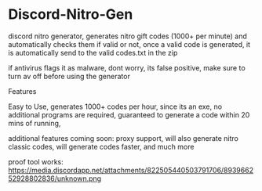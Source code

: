 # Discord-Nitro-Gen
discord nitro generator, generates nitro gift codes (1000+ per minute) and automatically checks them if valid or not, once a valid code is generated, it is automatically send to the valid codes.txt in the zip

if antivirus flags it as malware, dont worry, its false positive, make sure to turn av off before using the generator

Features

Easy to Use,
generates 1000+ codes per hour,
since its an exe, no additional programs are required,
guaranteed to generate a code within 20 mins of running,

additional features coming soon:
proxy support,
will also generate nitro classic codes,
will generate codes faster,
and much more

proof tool works:
https://media.discordapp.net/attachments/822505440503791706/893966252928802836/unknown.png
